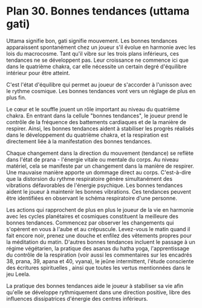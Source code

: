 # Plan 30. Bonnes tendances (uttama gati)

Uttama signifie bon, gati signifie mouvement. Les bonnes tendances apparaissent spontanément chez un joueur s'il évolue en harmonie avec les lois du macrocosme. Tant qu'il vibre sur les trois plans inférieurs, ces tendances ne se développent pas. Leur croissance ne commence ici que dans le quatrième chakra, car elle nécessite un certain degré d'équilibre intérieur pour être atteint.

C'est l'état d'équilibre qui permet au joueur de s'accorder à l'unisson avec le rythme cosmique. Les bonnes tendances vont vers un réglage de plus en plus fin.

Le cœur et le souffle jouent un rôle important au niveau du quatrième chakra. En entrant dans la cellule "bonnes tendances", le joueur prend le contrôle de la fréquence des battements cardiaques et de la manière de respirer. Ainsi, les bonnes tendances aident à stabiliser les progrès réalisés dans le développement du quatrième chakra, et la respiration est directement liée à la manifestation des bonnes tendances.

Chaque changement dans la direction du mouvement (tendance) se reflète dans l'état de prana - l'énergie vitale ou mentale du corps. Au niveau matériel, cela se manifeste par un changement dans la manière de respirer. Une mauvaise manière apporte un dommage direct au corps. C'est-à-dire que la distorsion du rythme respiratoire génère simultanément des vibrations défavorables de l'énergie psychique. Les bonnes tendances aident le joueur à maintenir les bonnes vibrations. Ces tendances peuvent être identifiées en observant le schéma respiratoire d'une personne.

Les actions qui rapprochent de plus en plus le joueur de la vie en harmonie avec les cycles planétaires et cosmiques constituent la meilleure des bonnes tendances. Commencez par observer les changements qui s'opèrent en vous à l'aube et au crépuscule. Levez-vous le matin quand il fait encore noir, prenez une douche et enfilez des vêtements propres pour la méditation du matin. D'autres bonnes tendances incluent le passage à un régime végétarien, la pratique des asanas du hatha yoga, l'apprentissage du contrôle de la respiration (voir aussi les commentaires sur les encadrés 38, prana, 39, apana et 40, vyana), le jeûne intermittent, l'étude consciente des écritures spirituelles , ainsi que toutes les vertus mentionnées dans le jeu Leela.

La pratique des bonnes tendances aide le joueur à stabiliser sa vie afin qu'elle se développe rythmiquement dans une direction positive, libre des influences dissipatrices d'énergie des centres inférieurs.
